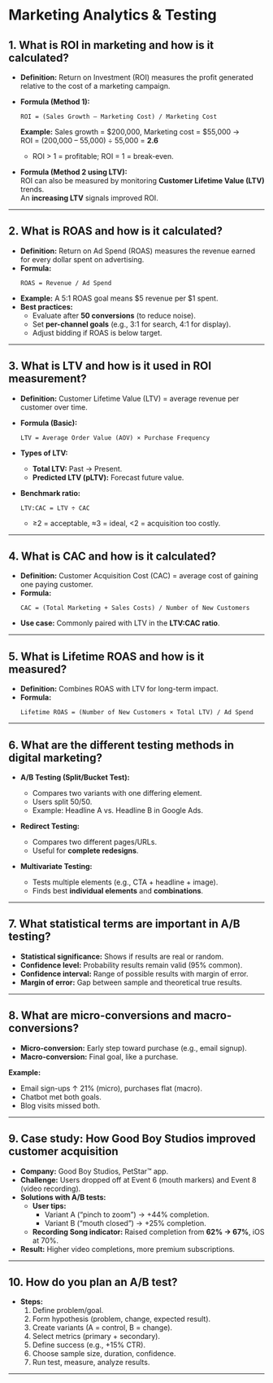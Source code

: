 # Marketing Analytics & Testing

## 1. What is ROI in marketing and how is it calculated?
- **Definition:** Return on Investment (ROI) measures the profit generated relative to the cost of a marketing campaign.  
- **Formula (Method 1):**
  ```
  ROI = (Sales Growth – Marketing Cost) / Marketing Cost
  ```
  **Example:** Sales growth = $200,000, Marketing cost = $55,000 →  
  ROI = (200,000 – 55,000) ÷ 55,000 = **2.6**  
  - ROI > 1 = profitable; ROI = 1 = break-even.  

- **Formula (Method 2 using LTV):**  
  ROI can also be measured by monitoring **Customer Lifetime Value (LTV)** trends.  
  An **increasing LTV** signals improved ROI.  

---

## 2. What is ROAS and how is it calculated?
- **Definition:** Return on Ad Spend (ROAS) measures the revenue earned for every dollar spent on advertising.  
- **Formula:**
  ```
  ROAS = Revenue / Ad Spend
  ```
- **Example:** A 5:1 ROAS goal means $5 revenue per $1 spent.  
- **Best practices:**  
  - Evaluate after **50 conversions** (to reduce noise).  
  - Set **per-channel goals** (e.g., 3:1 for search, 4:1 for display).  
  - Adjust bidding if ROAS is below target.  

---

## 3. What is LTV and how is it used in ROI measurement?
- **Definition:** Customer Lifetime Value (LTV) = average revenue per customer over time.  
- **Formula (Basic):**
  ```
  LTV = Average Order Value (AOV) × Purchase Frequency
  ```
- **Types of LTV:**  
  - **Total LTV:** Past → Present.  
  - **Predicted LTV (pLTV):** Forecast future value.  

- **Benchmark ratio:**
  ```
  LTV:CAC = LTV ÷ CAC
  ```
  - ≥2 = acceptable, ≈3 = ideal, <2 = acquisition too costly.  

---

## 4. What is CAC and how is it calculated?
- **Definition:** Customer Acquisition Cost (CAC) = average cost of gaining one paying customer.  
- **Formula:**
  ```
  CAC = (Total Marketing + Sales Costs) / Number of New Customers
  ```
- **Use case:** Commonly paired with LTV in the **LTV:CAC ratio**.  

---

## 5. What is Lifetime ROAS and how is it measured?
- **Definition:** Combines ROAS with LTV for long-term impact.  
- **Formula:**
  ```
  Lifetime ROAS = (Number of New Customers × Total LTV) / Ad Spend
  ```

---

## 6. What are the different testing methods in digital marketing?
- **A/B Testing (Split/Bucket Test):**  
  - Compares two variants with one differing element.  
  - Users split 50/50.  
  - Example: Headline A vs. Headline B in Google Ads.  

- **Redirect Testing:**  
  - Compares two different pages/URLs.  
  - Useful for **complete redesigns**.  

- **Multivariate Testing:**  
  - Tests multiple elements (e.g., CTA + headline + image).  
  - Finds best **individual elements** and **combinations**.  

---

## 7. What statistical terms are important in A/B testing?
- **Statistical significance:** Shows if results are real or random.  
- **Confidence level:** Probability results remain valid (95% common).  
- **Confidence interval:** Range of possible results with margin of error.  
- **Margin of error:** Gap between sample and theoretical true results.  

---

## 8. What are micro-conversions and macro-conversions?
- **Micro-conversion:** Early step toward purchase (e.g., email signup).  
- **Macro-conversion:** Final goal, like a purchase.  

**Example:**  
- Email sign-ups ↑ 21% (micro), purchases flat (macro).  
- Chatbot met both goals.  
- Blog visits missed both.  

---

## 9. Case study: How Good Boy Studios improved customer acquisition
- **Company:** Good Boy Studios, PetStar™ app.  
- **Challenge:** Users dropped off at Event 6 (mouth markers) and Event 8 (video recording).  
- **Solutions with A/B tests:**  
  - **User tips:**  
    - Variant A (“pinch to zoom”) → +44% completion.  
    - Variant B (“mouth closed”) → +25% completion.  
  - **Recording Song indicator:** Raised completion from **62% → 67%**, iOS at 70%.  
- **Result:** Higher video completions, more premium subscriptions.  

---

## 10. How do you plan an A/B test?
- **Steps:**  
  1. Define problem/goal.  
  2. Form hypothesis (problem, change, expected result).  
  3. Create variants (A = control, B = change).  
  4. Select metrics (primary + secondary).  
  5. Define success (e.g., +15% CTR).  
  6. Choose sample size, duration, confidence.  
  7. Run test, measure, analyze results.  

---
